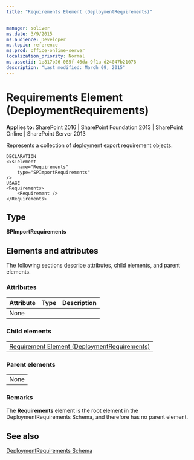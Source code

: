 ```yaml
---
title: "Requirements Element (DeploymentRequirements)"


manager: soliver
ms.date: 3/9/2015
ms.audience: Developer
ms.topic: reference
ms.prod: office-online-server
localization_priority: Normal
ms.assetid: 1e817b26-085f-46da-9f1a-d24047b21078
description: "Last modified: March 09, 2015"
---
```


# Requirements Element (DeploymentRequirements)

 
  
 **Applies to:** SharePoint 2016 | SharePoint Foundation 2013 | SharePoint Online | SharePoint Server 2013
  
Represents a collection of deployment export requirement objects.
  
```
DECLARATION
<xs:element 
    name="Requirements" 
    type="SPImportRequirements" 
/>
USAGE
<Requirements>
    <Requirement />
</Requirements>

```

## Type

 **SPImportRequirements**
  
## Elements and attributes

The following sections describe attributes, child elements, and parent elements.

### Attributes

|**Attribute**|**Type**|**Description**|
|:-----|:-----|:-----|
|None  <br/> |||
   
### Child elements

||
|:-----|
|[Requirement Element (DeploymentRequirements)](requirement-element-deploymentrequirements.md)|
   
### Parent elements

||
|:-----|
|None |
   
### Remarks

The **Requirements** element is the root element in the DeploymentRequirements Schema, and therefore has no parent element. 
  
## See also



[DeploymentRequirements Schema](deploymentrequirements-schema.md)

